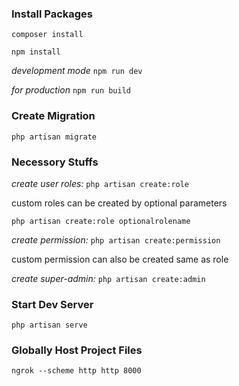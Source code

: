 ### Install Packages
`composer install` <p>
`npm install` <p>
*development mode* `npm run dev` <p>
*for production* `npm run build`

### Create Migration
`php artisan migrate`

### Necessory Stuffs
*create user roles:* `php artisan create:role` <p>
custom roles can be created by optional parameters <p>
`php artisan create:role optionalrolename` <p>

*create permission:* `php artisan create:permission` <p>
custom permission can also be created same as role <p>

*create super-admin:* `php artisan create:admin`

### Start Dev Server
`php artisan serve`

### Globally Host Project Files
`ngrok --scheme http http 8000`